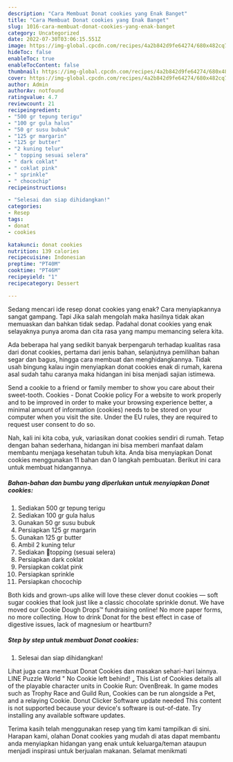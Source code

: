 ```yaml
---
description: "Cara Membuat Donat cookies yang Enak Banget"
title: "Cara Membuat Donat cookies yang Enak Banget"
slug: 1016-cara-membuat-donat-cookies-yang-enak-banget
category: Uncategorized
date: 2022-07-30T03:06:15.551Z
image: https://img-global.cpcdn.com/recipes/4a2b842d9fe64274/680x482cq70/donat-cookies-foto-resep-utama.jpg
hideToc: false
enableToc: true
enableTocContent: false
thumbnail: https://img-global.cpcdn.com/recipes/4a2b842d9fe64274/680x482cq70/donat-cookies-foto-resep-utama.jpg
cover: https://img-global.cpcdn.com/recipes/4a2b842d9fe64274/680x482cq70/donat-cookies-foto-resep-utama.jpg
author: Admin
authorAv: notfound
ratingvalue: 4.7
reviewcount: 21
recipeingredient:
- "500 gr tepung terigu"
- "100 gr gula halus"
- "50 gr susu bubuk"
- "125 gr margarin"
- "125 gr butter"
- "2 kuning telur"
- " topping sesuai selera"
- " dark coklat"
- " coklat pink"
- " sprinkle"
- " chocochip"
recipeinstructions:

- "Selesai dan siap dihidangkan!"
categories:
- Resep
tags:
- donat
- cookies

katakunci: donat cookies 
nutrition: 139 calories
recipecuisine: Indonesian
preptime: "PT40M"
cooktime: "PT46M"
recipeyield: "1"
recipecategory: Dessert

---
```



Sedang mencari ide resep donat cookies yang enak? Cara menyiapkannya sangat gampang. Tapi Jika salah mengolah maka hasilnya tidak akan memuaskan dan bahkan tidak sedap. Padahal donat cookies yang enak selayaknya punya aroma dan cita rasa yang mampu memancing selera kita.


Ada beberapa hal yang sedikit banyak berpengaruh terhadap kualitas rasa dari donat cookies, pertama dari jenis bahan, selanjutnya pemilihan bahan segar dan bagus, hingga cara membuat dan menghidangkannya. Tidak usah bingung kalau ingin menyiapkan donat cookies enak di rumah, karena asal sudah tahu caranya maka hidangan ini bisa menjadi sajian istimewa.

Send a cookie to a friend or family member to show you care about their sweet-tooth. Cookies - Donat Cookie policy For a website to work properly and to be improved in order to make your browsing experience better, a minimal amount of information (cookies) needs to be stored on your computer when you visit the site. Under the EU rules, they are required to request user consent to do so.


Nah, kali ini kita coba, yuk, variasikan donat cookies sendiri di rumah. Tetap dengan bahan sederhana, hidangan ini bisa memberi manfaat dalam membantu menjaga kesehatan tubuh kita. Anda bisa menyiapkan Donat cookies menggunakan 11 bahan dan 0 langkah pembuatan. Berikut ini cara untuk membuat hidangannya.

<!--inarticleads1-->

##### Bahan-bahan dan bumbu yang diperlukan untuk menyiapkan Donat cookies:

1. Sediakan 500 gr tepung terigu
1. Sediakan 100 gr gula halus
1. Gunakan 50 gr susu bubuk
1. Persiapkan 125 gr margarin
1. Gunakan 125 gr butter
1. Ambil 2 kuning telur
1. Sediakan  🌷topping (sesuai selera)
1. Persiapkan  dark coklat
1. Persiapkan  coklat pink
1. Persiapkan  sprinkle
1. Persiapkan  chocochip


Both kids and grown-ups alike will love these clever donut cookies — soft sugar cookies that look just like a classic chocolate sprinkle donut. We have moved our Cookie Dough Drops™ fundraising online! No more paper forms, no more collecting. How to drink Donat for the best effect in case of digestive issues, lack of magnesium or heartburn? 

<!--inarticleads2-->

##### Step by step untuk membuat Donat cookies:


1. Selesai dan siap dihidangkan!

Lihat juga cara membuat Donat Cookies dan masakan sehari-hari lainnya. LINE Puzzle World &#34; No Cookie left behind! „ This List of Cookies details all of the playable character units in Cookie Run: OvenBreak. In game modes such as Trophy Race and Guild Run, Cookies can be run alongside a Pet, and a relaying Cookie. Donut Clicker Software update needed This content is not supported because your device&#39;s software is out-of-date. Try installing any available software updates. 

Terima kasih telah menggunakan resep yang tim kami tampilkan di sini. Harapan kami, olahan Donat cookies yang mudah di atas dapat membantu anda menyiapkan hidangan yang enak untuk keluarga/teman ataupun menjadi inspirasi untuk berjualan makanan. Selamat menikmati
